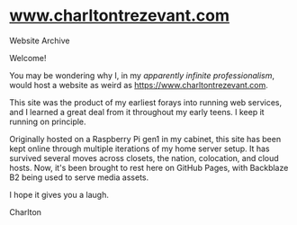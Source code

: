 # www.charltontrezevant.com
Website Archive

Welcome!

You may be wondering why I, in my _apparently infinite professionalism_,  would host a website as weird as https://www.charltontrezevant.com. 

This site was the product of my earliest forays into running web services, and I learned a great deal from it throughout my early teens. I keep it running on principle. 

Originally hosted on a Raspberry Pi gen1 in my cabinet, this site has been kept online through multiple iterations of my home server setup. It has survived several moves across closets, the nation, colocation, and cloud hosts. Now, it's been brought to rest here on GitHub Pages, with Backblaze B2 being used to serve media assets. 

I hope it gives you a laugh.


Charlton
